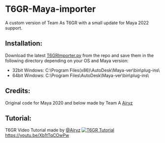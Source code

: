 # T6GR-Maya-importer
A custom version of Team As T6GR with a small update for Maya 2022 support. 

## Installation:

Download the latest [T6GRImporter.py](https://raw.githubusercontent.com/devostated/T6GR-Maya-importer/main/T6GRImporter.py) from the repo and save them in the following directory depending on your OS and Maya version:
- 32bit Windows: C:\Program Files(x86)\AutoDesk\Maya-ver\bin\plug-ins\
- 64bit Windows: C:\Program Files\AutoDesk\Maya-ver\bin\plug-ins\

## Credits:

Original code for Maya 2020 and below made by Team A [Airyz](https://github.com/Airyzz/)

## Tutorial:

T6GR Video Tutorial made by [@Airyz](https://github.com/Airyzz/)
[![T6GR Tutorial](https://img.youtube.com/vi/Xb1tTqCOwPw/0.jpg)](https://youtu.be/Xb1tTqCOwPw)
https://youtu.be/Xb1tTqCOwPw
